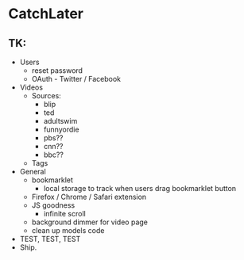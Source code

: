 # CatchLater

## TK:
* Users
    * reset password
	* OAuth - Twitter / Facebook
* Videos
    * Sources:
        * blip
        * ted
        * adultswim
        * funnyordie
        * pbs??
        * cnn??
        * bbc??
    * Tags
* General
    * bookmarklet
        * local storage to track when users drag bookmarklet button
	* Firefox / Chrome / Safari extension
    * JS goodness
	    * infinite scroll
    * background dimmer for video page
    * clean up models code
* TEST, TEST, TEST
* Ship.